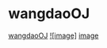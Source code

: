 wangdaoOJ
=========
[wangdaoOJ](http://ac.jobdu.com)
[![image]](https://github.com)
[image](https://raw.githubusercontent.com/taizilongxu/wangdaoOJ/master/chart.png)
